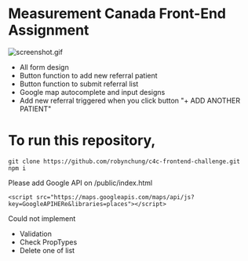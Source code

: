 
# Measurement Canada Front-End Assignment

![screenshot.gif](https://github.com/robynchung/c4c-frontend-challenge/blob/master/screenshot.gif?raw=true)

- All form design
- Button function to add new referral patient
- Button function to submit referral list
- Google map autocomplete and input designs
- Add new referral triggered when you click button "+ ADD ANOTHER PATIENT"


# To run this repository,
    git clone https://github.com/robynchung/c4c-frontend-challenge.git
    npm i 
    


Please add Google API on /public/index.html

    <script src="https://maps.googleapis.com/maps/api/js?key=GoogleAPIHERe&libraries=places"></script>

Could not implement 

- Validation
- Check PropTypes
- Delete one of list

